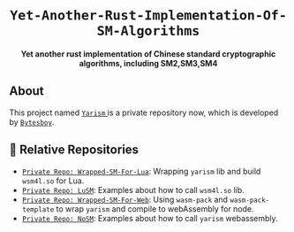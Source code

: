 <div align="center">
  <h1><code>Yet-Another-Rust-Implementation-Of-SM-Algorithms</code></h1>
  <strong>Yet another rust implementation of Chinese standard cryptographic algorithms, including SM2,SM3,SM4</strong>
</div>

## About

This project
named <a href="https://github.com/bytesboy/Yet-Another-Rust-Implementation-Of-SM-Algorithms.git"> `Yarism` </a>
is a private repository now, which is developed by [`Bytesboy`](https://github.com/bytesboy).

## 🔋 Relative Repositories

* [`Private Repo: Wrapped-SM-For-Lua`](https://github.com/bytesboy/wrapped-sm-for-lua.git): Wrapping `yarism` lib and
  build `wsm4l.so` for Lua.
* [`Private Repo: LuSM`](https://github.com/bytesboy/lusm): Examples about how to call `wsm4l.so` lib.
* [`Private Repo: Wrapped-SM-For-Web`](https://github.com/bytesboy/wrapped-sm-for-web.git): Using `wasm-pack` and
  `wasm-pack-template` to wrap `yarism` and compile to webAssembly for node. 
* [`Private Repo: NoSM`](https://github.com/bytesboy/nosm.git): Examples about how to call `yarism` webassembly.